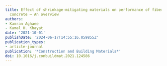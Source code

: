 ```yaml
---
title: Effect of shrinkage-mitigating materials on performance of fiber-reinforced
  concrete – An overview
authors:
- Kamran Aghaee
- Kamal H. Khayat
date: '2021-10-01'
publishDate: '2024-06-17T14:55:16.059855Z'
publication_types:
- article-journal
publication: '*Construction and Building Materials*'
doi: 10.1016/j.conbuildmat.2021.124586
---
```

